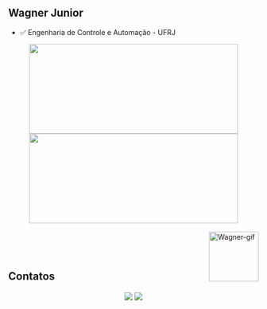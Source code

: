## Wagner Junior 

 - ✅  Engenharia de Controle e Automação - UFRJ

<div align="center">
  <a href="https://github.com/wagaojr">
     <img height="180em" width="420" src="https://github-readme-stats.vercel.app/api?username=wagaojr&show_icons=true&theme=dark&include_all_commits=true&count_private=true&locale=pt-br"/>
     <img height="180em"  width="420" src="https://github-readme-stats.vercel.app/api/top-langs/?username=wagaojr&layout=compact&langs_count=7&theme=dark&locale=pt-br"/>
  </a>
</div>
   
<div style="display: inline_block"><br>
  
  <img align="right" alt="Wagner-gif"  height="100" width="100" src="https://media.giphy.com/media/rlcDldt3EDrKZkmDLG/giphy.gif">
 
</div>

<br><br>

## Contatos


<div align="center"> 
  <a href = "mailto:wagnerjunior@poli.ufrj.br"><img align= "center" src="https://img.shields.io/badge/Gmail-D14836?style=for-the-badge&logo=gmail&logoColor=white" target="_blank"></a>
  <a href="https://www.linkedin.com/in/wagner-junior-404838210/" target="_blank"><img align= "center" src="https://img.shields.io/badge/-LinkedIn-%230077B5?style=for-the-badge&logo=linkedin&logoColor=white" target="_blank"></a>
</div>

